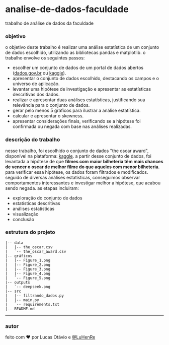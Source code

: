 # analise-de-dados-faculdade
trabalho de análise de dados da faculdade

<h3 align="left">objetivo</h3>
<p>
  o objetivo deste trabalho é realizar uma análise estatística de um conjunto de dados escolhido, utilizando as bibliotecas pandas e matplotlib. o trabalho envolve os seguintes passos:

  - escolher um conjunto de dados de um portal de dados abertos (<a href="https://dados.gov.br" target="_blank">dados.gov.br</a> ou <a href="https://www.kaggle.com" target="_blank">kaggle</a>).
  - apresentar o conjunto de dados escolhido, destacando os campos e o universo de aplicação.
  - levantar uma hipótese de investigação e apresentar as estatísticas descritivas dos dados.
  - realizar e apresentar duas análises estatísticas, justificando sua relevância para o conjunto de dados.
  - gerar pelo menos 5 gráficos para ilustrar a análise estatística.
  - calcular e apresentar o skewness.
  - apresentar considerações finais, verificando se a hipótese foi confirmada ou negada com base nas análises realizadas.
</p>

<h3 align="left">descrição do trabalho</h3>
<p> 
  nesse trabalho, foi escolhido o conjunto de dados "the oscar award", disponível na plataforma: <a href="https://www.kaggle.com/datasets/unanimad/the-oscar-award/data" target="_blank">kaggle</a>. a partir desse conjunto de dados, foi levantada a hipótese de que <strong>filmes com maior bilheteria têm mais chances de vencer o oscar de melhor filme do que aqueles com menor bilheteria</strong>. para verificar essa hipótese, os dados foram filtrados e modificados. seguido de diversas análises estatísticas, conseguimos observar comportamentos interessantes e investigar melhor a hipótese, que acabou sendo negada.
  as etapas incluiram:
  
  - exploração do conjunto de dados
  - estatísticas descritivas
  - análises estatísticas
  - visualização
  - conclusão
</p>

<h3 align="left">estrutura do projeto</h3>
  
   ```
|-- data
|   |-- the_oscar.csv
|   `-- the_oscar_award.csv
|-- gráficos
|   |-- Figure_1.png
|   |-- Figure_2.png
|   |-- Figure_3.png
|   |-- Figure_4.png
|   `-- Figure_5.png
|-- outputs
|   `-- deepseek.png
|-- src
|   |-- filtrando_dados.py
|   |-- main.py
|   `-- requirements.txt
|-- README.md
```

---

<h3 align="left">autor</h3>

feito com ❤️ por Lucas Otávio e [@LuHenRe](github.com/LuHenRe)
